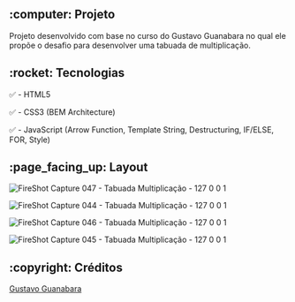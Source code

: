 <h2>:computer: Projeto</h2>
Projeto desenvolvido com base no curso do Gustavo Guanabara no qual ele propõe o desafio para desenvolver uma tabuada de multiplicação.

<h2>:rocket: Tecnologias</h2>

:white_check_mark: - HTML5

:white_check_mark: - CSS3 (BEM Architecture)

:white_check_mark: - JavaScript (Arrow Function, Template String, Destructuring, IF/ELSE, FOR, Style)
 


<h2>:page_facing_up: Layout</h2>

![FireShot Capture 047 - Tabuada Multiplicação - 127 0 0 1](https://user-images.githubusercontent.com/45328215/72930234-4304b180-3d3a-11ea-9624-4518b2d260eb.png)

![FireShot Capture 044 - Tabuada Multiplicação - 127 0 0 1](https://user-images.githubusercontent.com/45328215/72930235-4304b180-3d3a-11ea-9a0c-385ae2ce6923.png)

![FireShot Capture 046 - Tabuada Multiplicação - 127 0 0 1](https://user-images.githubusercontent.com/45328215/72930237-4304b180-3d3a-11ea-819c-1edad6b0dfa8.png)

![FireShot Capture 045 - Tabuada Multiplicação - 127 0 0 1](https://user-images.githubusercontent.com/45328215/72930236-4304b180-3d3a-11ea-966f-5e0f31a5f9ec.png)


<h2>:copyright: Créditos</h2>

[Gustavo Guanabara ](https://www.youtube.com/playlist?list=PLHz_AreHm4dlsK3Nr9GVvXCbpQyHQl1o1)

